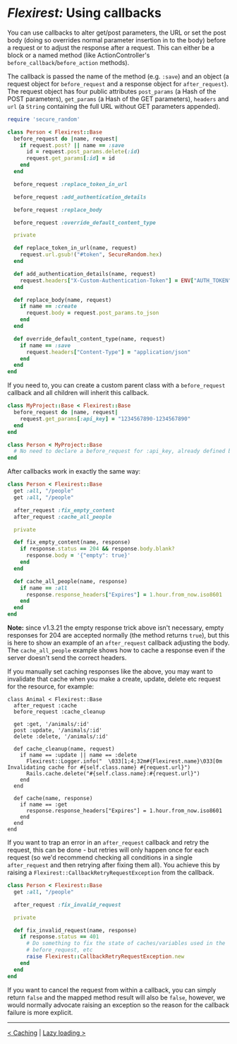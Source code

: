 # *Flexirest:* Using callbacks

You can use callbacks to alter get/post parameters, the URL or set the post body (doing so overrides normal parameter insertion in to the body) before a request or to adjust the response after a request. This can either be a block or a named method (like ActionController's `before_callback`/`before_action` methods).

The callback is passed the name of the method (e.g. `:save`) and an object (a request object for `before_request` and a response object for `after_request`). The request object has four public attributes `post_params` (a Hash of the POST parameters), `get_params` (a Hash of the GET parameters), `headers` and `url` (a `String` containing the full URL without GET parameters appended).

```ruby
require 'secure_random'

class Person < Flexirest::Base
  before_request do |name, request|
    if request.post? || name == :save
      id = request.post_params.delete(:id)
      request.get_params[:id] = id
    end
  end

  before_request :replace_token_in_url

  before_request :add_authentication_details

  before_request :replace_body

  before_request :override_default_content_type

  private

  def replace_token_in_url(name, request)
    request.url.gsub!("#token", SecureRandom.hex)
  end

  def add_authentication_details(name, request)
    request.headers["X-Custom-Authentication-Token"] = ENV["AUTH_TOKEN"]
  end

  def replace_body(name, request)
    if name == :create
      request.body = request.post_params.to_json
    end
  end

  def override_default_content_type(name, request)
    if name == :save
      request.headers["Content-Type"] = "application/json"
    end
  end
end
```

If you need to, you can create a custom parent class with a `before_request` callback and all children will inherit this callback.

```ruby
class MyProject::Base < Flexirest::Base
  before_request do |name, request|
    request.get_params[:api_key] = "1234567890-1234567890"
  end
end

class Person < MyProject::Base
  # No need to declare a before_request for :api_key, already defined by the parent
end
```

After callbacks work in exactly the same way:

```ruby
class Person < Flexirest::Base
  get :all, "/people"
  get :all, "/people"

  after_request :fix_empty_content
  after_request :cache_all_people

  private

  def fix_empty_content(name, response)
    if response.status == 204 && response.body.blank?
      response.body = '{"empty": true}'
    end
  end

  def cache_all_people(name, response)
    if name == :all
      response.response_headers["Expires"] = 1.hour.from_now.iso8601
    end
  end
end
```

**Note:** since v1.3.21 the empty response trick above isn't necessary, empty responses for 204 are accepted normally (the method returns `true`), but this is here to show an example of an `after_request` callback adjusting the body. The `cache_all_people` example shows how to cache a response even if the server doesn't send the correct headers.

If you manually set caching responses like the above, you may want to invalidate that cache when you make a create, update, delete etc request for the resource, for example:

```
class Animal < Flexirest::Base
  after_request :cache
  before_request :cache_cleanup

  get :get, '/animals/:id'
  post :update, '/animals/:id'
  delete :delete, '/animals/:id'

  def cache_cleanup(name, request)
    if name == :update || name == :delete
      Flexirest::Logger.info("  \033[1;4;32m#{Flexirest.name}\033[0m Invalidating cache for #{self.class.name} #{request.url}")
      Rails.cache.delete("#{self.class.name}:#{request.url}")
    end
  end

  def cache(name, response)
    if name == :get
      response.response_headers["Expires"] = 1.hour.from_now.iso8601
    end
  end
end
```

If you want to trap an error in an `after_request` callback and retry the request, this can be done - but retries will only happen once for each request (so we'd recommend checking all conditions in a single `after_request` and then retrying after fixing them all). You achieve this by raising a `Flexirest::CallbackRetryRequestException` from the callback.

```ruby
class Person < Flexirest::Base
  get :all, "/people"

  after_request :fix_invalid_request

  private

  def fix_invalid_request(name, response)
    if response.status == 401
      # Do something to fix the state of caches/variables used in the
      # before_request, etc
      raise Flexirest::CallbackRetryRequestException.new
    end
  end
end
```

If you want to cancel the request from within a callback, you can simply return `false` and the mapped method result will also be `false`, however, we would normally advocate raising an exception so the reason for the callback failure is more explicit.


-----

[< Caching](caching.md) | [Lazy loading >](lazy-loading.md)
